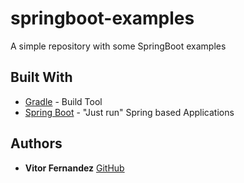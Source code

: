 # springboot-examples

A simple repository with some SpringBoot examples

## Built With

* [Gradle](https://gradle.org/) - Build Tool
* [Spring Boot](https://projects.spring.io/spring-boot/) - "Just run" Spring based Applications


## Authors

* **Vitor Fernandez** [GitHub](https://github.com/vfdiaz)
